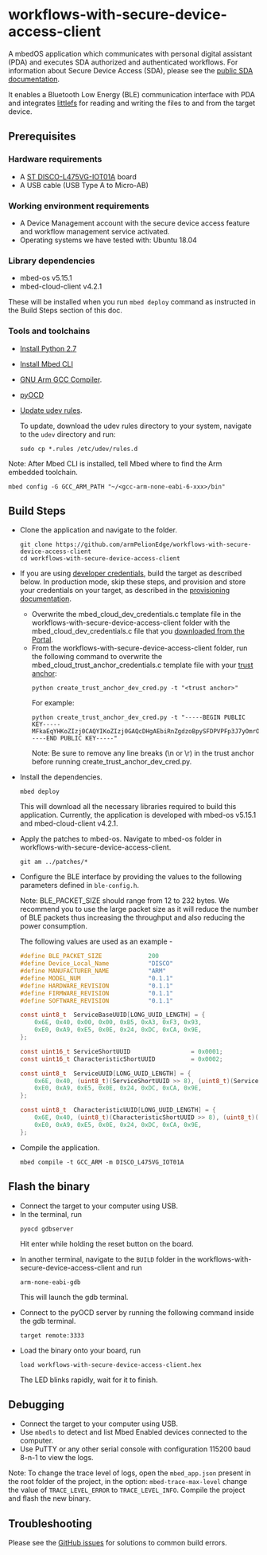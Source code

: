 # workflows-with-secure-device-access-client

A mbedOS application which communicates with personal digital assistant (PDA) and executes SDA authorized and authenticated workflows. For information about Secure Device Access (SDA), please see the [public SDA documentation](https://www.pelion.com/docs/device-management/current/device-management/secure-device-access.html).

It enables a Bluetooth Low Energy (BLE) communication interface with PDA and integrates [littlefs](https://github.com/ARMmbed/littlefs) for reading and writing the files to and from the target device.

## Prerequisites

### Hardware requirements
- A [ST DISCO-L475VG-IOT01A](https://os.mbed.com/platforms/ST-Discovery-L475E-IOT01A/) board
- A USB cable (USB Type A to Micro-AB)

### Working environment requirements
- A Device Management account with the secure device access feature and workflow management service activated.
- Operating systems we have tested with: Ubuntu 18.04

### Library dependencies
- mbed-os v5.15.1
- mbed-cloud-client v4.2.1

These will be installed when you run `mbed deploy` command as instructed in the Build Steps section of this doc.

### Tools and toolchains
- [Install Python 2.7](https://www.python.org/download/releases/2.7/)
- [Install Mbed CLI](https://os.mbed.com/docs/mbed-os/v5.15/quick-start/offline-with-mbed-cli.html)
- [GNU Arm GCC Compiler](https://www.pelion.com/docs/device-management/current/cloud-requirements/tool-requirements.html#notes-for-toolchains).
- [pyOCD](https://pypi.org/project/pyocd/)
- [Update udev rules](https://github.com/mbedmicro/pyOCD/tree/master/udev). 
        
    To update, download the udev rules directory to your system, navigate to the `udev` directory and run:
    
    ```
    sudo cp *.rules /etc/udev/rules.d
    ```

Note: After Mbed CLI is installed, tell Mbed where to find the Arm embedded toolchain.
```
mbed config -G GCC_ARM_PATH "~/<gcc-arm-none-eabi-6-xxx>/bin"
```

## Build Steps
- Clone the application and navigate to the folder.
    ```
    git clone https://github.com/armPelionEdge/workflows-with-secure-device-access-client
    cd workflows-with-secure-device-access-client
    ```

- If you are using [developer credentials](https://www.pelion.com/docs/device-management/current/sda/obtaining-a-bootstrap-certificate-and-trust-anchor.html#in-developer-mode), build the target as described below. In production mode, skip these steps, and provision and store your credentials on your target, as described in the [provisioning documentation](https://www.pelion.com/docs/device-management/current/provisioning-process/index.html).
    - Overwrite the mbed_cloud_dev_credentials.c template file in the workflows-with-secure-device-access-client folder with the mbed_cloud_dev_credentials.c file that you [downloaded from the Portal](https://www.pelion.com/docs/device-management/current/sda/obtaining-a-bootstrap-certificate-and-trust-anchor.html#generate-a-bootstrap-certificate).
    - From the workflows-with-secure-device-access-client folder, run the following command to overwrite the mbed_cloud_trust_anchor_credentials.c template file with your [trust anchor](https://www.pelion.com/docs/device-management/current/sda/obtaining-a-bootstrap-certificate-and-trust-anchor.html#obtain-a-trust-anchor):
        ```
        python create_trust_anchor_dev_cred.py -t "<trust anchor>"
        ```
        For example:
        ```
        python create_trust_anchor_dev_cred.py -t "-----BEGIN PUBLIC KEY-----MFkaEqYHKoZIzj0CAQYIKoZIzj0GAQcDHgAEbiRnZgdzoBpySFDPVPFp3J7yOmrOXJ09O5qVUMOD5knUjX7YbQBF0ueJWPz6tkTGbzORAwDzvRXYUA7vZpB+og==-----END PUBLIC KEY-----"
        ```
        Note: Be sure to remove any line breaks (\n or \r) in the trust anchor before running create_trust_anchor_dev_cred.py.

- Install the dependencies.
    ```
    mbed deploy
    ```
    This will download all the necessary libraries required to build this application. Currently, the application is developed with mbed-os v5.15.1 and mbed-cloud-client v4.2.1.

- Apply the patches to mbed-os. Navigate to mbed-os folder in workflows-with-secure-device-access-client.
    ```
    git am ../patches/*
    ```

- Configure the BLE interface by providing the values to the following parameters defined in `ble-config.h`.

    Note: BLE_PACKET_SIZE should range from 12 to 232 bytes. We recommend you to use the large packet size as it will reduce the number of BLE packets thus increasing the throughput and also reducing the power consumption.

    The following values are used as an example -
    ```C
    #define BLE_PACKET_SIZE             200
    #define Device_Local_Name           "DISCO"
    #define MANUFACTURER_NAME           "ARM"
    #define MODEL_NUM                   "0.1.1"
    #define HARDWARE_REVISION           "0.1.1"
    #define FIRMWARE_REVISION           "0.1.1"
    #define SOFTWARE_REVISION           "0.1.1"

    const uint8_t  ServiceBaseUUID[LONG_UUID_LENGTH] = {
        0x6E, 0x40, 0x00, 0x00, 0xB5, 0xA3, 0xF3, 0x93,
        0xE0, 0xA9, 0xE5, 0x0E, 0x24, 0xDC, 0xCA, 0x9E,
    };

    const uint16_t ServiceShortUUID                 = 0x0001;
    const uint16_t CharacteristicShortUUID          = 0x0002;

    const uint8_t  ServiceUUID[LONG_UUID_LENGTH] = {
        0x6E, 0x40, (uint8_t)(ServiceShortUUID >> 8), (uint8_t)(ServiceShortUUID & 0xFF), 0xB5, 0xA3, 0xF3, 0x93,
        0xE0, 0xA9, 0xE5, 0x0E, 0x24, 0xDC, 0xCA, 0x9E,
    };

    const uint8_t  CharacteristicUUID[LONG_UUID_LENGTH] = {
        0x6E, 0x40, (uint8_t)(CharacteristicShortUUID >> 8), (uint8_t)(CharacteristicShortUUID & 0xFF), 0xB5, 0xA3, 0xF3, 0x93,
        0xE0, 0xA9, 0xE5, 0x0E, 0x24, 0xDC, 0xCA, 0x9E,
    };
    ```

- Compile the application.
    ```
    mbed compile -t GCC_ARM -m DISCO_L475VG_IOT01A
    ```

## Flash the binary

- Connect the target to your computer using USB.
- In the terminal, run
    ```
    pyocd gdbserver
    ```
    Hit enter while holding the reset button on the board.

* In another terminal, navigate to the `BUILD` folder in the workflows-with-secure-device-access-client and run
    ```
    arm-none-eabi-gdb
    ```
    This will launch the gdb terminal.

* Connect to the pyOCD server by running the following command inside the gdb terminal.
    ```
    target remote:3333
    ```

* Load the binary onto your board, run
    ```
    load workflows-with-secure-device-access-client.hex
    ```
    The LED blinks rapidly, wait for it to finish.

## Debugging

- Connect the target to your computer using USB.
- Use `mbedls` to detect and list Mbed Enabled devices connected to the computer.
- Use PuTTY or any other serial console with configuration 115200 baud 8-n-1 to view the logs.

Note: To change the trace level of logs, open the `mbed_app.json` present in the root folder of the project, in the option: ` mbed-trace-max-level ` change the value of `TRACE_LEVEL_ERROR` to `TRACE_LEVEL_INFO`. Compile the project and flash the new binary.

## Troubleshooting

Please see the [GitHub issues](https://github.com/armPelionEdge/workflows-with-secure-device-access-client/issues) for solutions to common build errors.

